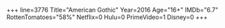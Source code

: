 +++
line=3776
Title="American Gothic"
Year=2016
Age="16+"
IMDb="6.7"
RottenTomatoes="58%"
Netflix=0
Hulu=0
PrimeVideo=1
Disney=0
+++

